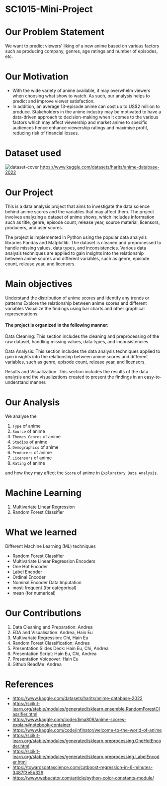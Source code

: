 # SC1015-Mini-Project

# Our Problem Statement
We want to predict viewers' liking of a new anime based on various factors such as producing company, genres, age ratings and number of episodes, etc.

# Our Motivation
- With the wide variety of anime available, it may overwhelm viewers when choosing what show to watch. As such, our analysis helps to predict and improve viewer satisfaction.
- In addition, an average 13-episode anime can cost up to US$2 million to produce. Stakeholders in the anime industry may be motivated to have a data-driven approach to decision-making when it comes to the various factors which may affect viewership and market anime to specific audiences hence enhance viewership ratings and maximise profit, reducing risk of financial losses.

# Dataset used
![dataset-cover](https://user-images.githubusercontent.com/131596968/233845346-e85664f9-8f66-49a6-a81c-2d967799bea1.jpeg)
https://www.kaggle.com/datasets/harits/anime-database-2022

# Our Project
This is a data analysis project that aims to investigate the data science behind anime scores and the variables that may affect them. The project involves analyzing a dataset of anime shows, which includes information such as title, genre, episode count, release year, source material, licensors, producers, and user scores.

The project is implemented in Python using the popular data analysis libraries Pandas and Matplotlib. The dataset is cleaned and preprocessed to handle missing values, data types, and inconsistencies. Various data analysis techniques are applied to gain insights into the relationship between anime scores and different variables, such as genre, episode count, release year, and licensors.

# Main objectives
Understand the distribution of anime scores and identify any trends or patterns
Explore the relationship between anime scores and different variables
Visualize the findings using bar charts and other graphical representations

#### The project is organized in the following manner:

Data Cleaning: This section includes the cleaning and preprocessing of the raw dataset, handling missing values, data types, and inconsistencies.

Data Analysis: This section includes the data analysis techniques applied to gain insights into the relationship between anime scores and different variables, such as genre, episode count, release year, and licensors.

Results and Visualization: This section includes the results of the data analysis and the visualizations created to present the findings in an easy-to-understand manner.


# Our Analysis
We analyse the
1. `Type` of anime
2. `Source` of anime
3. `Themes_Genres` of anime
4. `Studios` of anime
5. `Demographics` of anime
6. `Producers` of anime
7. `Licensors` of anime
8. `Rating` of anime

and how they may affect the `Score` of anime in `Exploratory Data Analysis`.

# Machine Learning
1. Multivariate Linear Regression 
2. Random Forest Classifier

# What we learned
Different Machine Learning (ML) techniques
- Random Forest Classifier
- Multivariate Linear Regression
Encoders
- One Hot Encoder
- Label Encoder
- Ordinal Encoder
- Nominal Encoder
Data Imputation
- most-frequent (for categorical)
- mean (for numerical)

# Our Contributions
1. Data Cleaning and Preparation: Andrea
2. EDA and Visualisation: Andrea, Hain Eu
3. Multivariate Regression: Chi, Hain Eu
4. Random Forest Classification: Andrea
5. Presentation Slides Deck: Hain Eu, Chi, Andrea
6. Presentation Script: Hain Eu, Chi, Andrea
7. Presentation Voiceover: Hain Eu
8. Github ReadMe: Andrea


# References
- https://www.kaggle.com/datasets/harits/anime-database-2022
- https://scikit-learn.org/stable/modules/generated/sklearn.ensemble.RandomForestClassifier.html
- https://www.kaggle.com/code/dima806/anime-scores-explain#notebook-container
- https://www.kaggle.com/code/infinator/welcome-to-the-world-of-anime
- https://scikit-learn.org/stable/modules/generated/sklearn.preprocessing.OneHotEncoder.html
- https://scikit-learn.org/stable/modules/generated/sklearn.preprocessing.LabelEncoder.html
- https://towardsdatascience.com/catboost-regression-in-6-minutes-3487f3e5b329
- https://www.webucator.com/article/python-color-constants-module/
